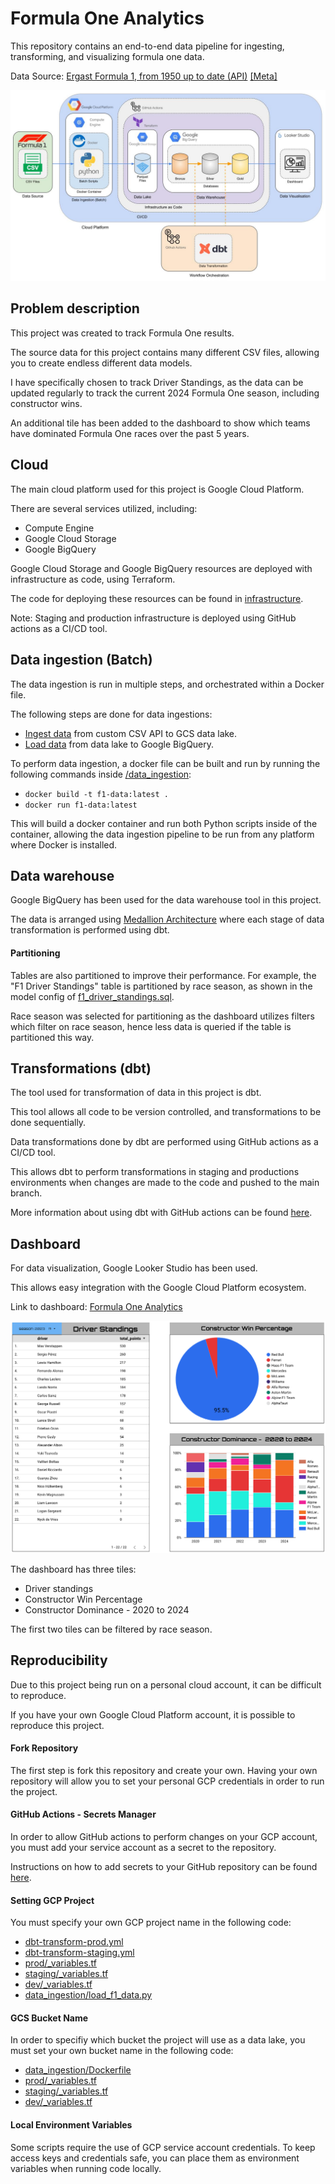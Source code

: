# Formula One Analytics
This repository contains an end-to-end data pipeline for ingesting, transforming, and visualizing formula one data.

Data Source: [Ergast Formula 1, from 1950 up to date (API)](http://ergast.com/mrd/db) [[Meta]](https://github.com/awesomedata/apd-core/tree/master/core//Sports/Ergast-Formula-1-from-1950-up-to-date-API.yml)

![Image](./images/updated_f1_data_pipeline.jpg)

## Problem description
This project was created to track Formula One results.

The source data for this project contains many different CSV files, allowing you to create endless different data models.

I have specifically chosen to track Driver Standings, as the data can be updated regularly to track the current 2024 Formula One season, including constructor wins.

An additional tile has been added to the dashboard to show which teams have dominated Formula One races over the past 5 years.

## Cloud
The main cloud platform used for this project is Google Cloud Platform.

There are several services utilized, including:
- Compute Engine
- Google Cloud Storage
- Google BigQuery

Google Cloud Storage and Google BigQuery resources are deployed with infrastructure as code, using Terraform.

The code for deploying these resources can be found in [infrastructure](./infrastructure).

Note: Staging and production infrastructure is deployed using GitHub actions as a CI/CD tool.

## Data ingestion (Batch)
The data ingestion is run in multiple steps, and orchestrated within a Docker file.

The following steps are done for data ingestions:
- [Ingest data]() from custom CSV API to GCS data lake.
- [Load data]() from data lake to Google BigQuery.

To perform data ingestion, a docker file can be built and run by running the following commands inside [/data_ingestion](./data_ingestion):
- `docker build -t f1-data:latest .`
- `docker run f1-data:latest`

This will build a docker container and run both Python scripts inside of the container, allowing the data ingestion pipeline to be run from any platform where Docker is installed.

## Data warehouse
Google BigQuery has been used for the data warehouse tool in this project.

The data is arranged using [Medallion Architecture](https://www.databricks.com/glossary/medallion-architecture) where each stage of data transformation is performed using dbt.

#### Partitioning
Tables are also partitioned to improve their performance. For example, the "F1 Driver Standings" table is partitioned by race season, as shown in the model config of [f1_driver_standings.sql](./transformations/gold/models/marts/f1_driver_standings.sql).

Race season was selected for partitioning as the dashboard utilizes filters which filter on race season, hence less data is queried if the table is partitioned this way.

## Transformations (dbt)
The tool used for transformation of data in this project is dbt.

This tool allows all code to be version controlled, and transformations to be done sequentially.

Data transformations done by dbt are performed using GitHub actions as a CI/CD tool.

This allows dbt to perform transformations in staging and productions environments when changes are made to the code and pushed to the main branch.

More information about using dbt with GitHub actions can be found [here](https://dbtips.substack.com/p/run-dbt-with-github-actions).

## Dashboard
For data visualization, Google Looker Studio has been used.

This allows easy integration with the Google Cloud Platform ecosystem.

Link to dashboard: [Formula One Analytics](https://lookerstudio.google.com/reporting/47305871-638b-47f6-a6ca-7b7d293b68c5)

![Image](./images/f1_dashboard.png)

The dashboard has three tiles:
- Driver standings
- Constructor Win Percentage
- Constructor Dominance - 2020 to 2024

The first two tiles can be filtered by race season.

## Reproducibility
Due to this project being run on a personal cloud account, it can be difficult to reproduce.

If you have your own Google Cloud Platform account, it is possible to reproduce this project.

#### Fork Repository
The first step is fork this repository and create your own. Having your own repository will allow you to set your personal GCP credentials in order to run the project.

#### GitHub Actions - Secrets Manager
In order to allow GitHub actions to perform changes on your GCP account, you must add your service account as a secret to the repository.

Instructions on how to add secrets to your GitHub repository can be found [here](https://docs.github.com/en/actions/security-guides/using-secrets-in-github-actions).

#### Setting GCP Project
You must specify your own GCP project name in the following code:
- [dbt-transform-prod.yml](./.github/workflows/dbt-transform-prod.yml)
- [dbt-transform-staging.yml](./.github/workflows/dbt-transform-staging.yml)
- [prod/_variables.tf](./infrastructure/prod/_variables.tf)
- [staging/_variables.tf](./infrastructure/staging/_variables.tf)
- [dev/_variables.tf](./infrastructure/dev/_variables.tf)
- [data_ingestion/load_f1_data.py](data_ingestion/load_f1_data.py)


#### GCS Bucket Name
In order to specifiy which bucket the project will use as a data lake, you must set your own bucket name in the following code:
- [data_ingestion/Dockerfile](./data_ingestion/Dockerfile)
- [prod/_variables.tf](./infrastructure/prod/_variables.tf)
- [staging/_variables.tf](./infrastructure/staging/_variables.tf)
- [dev/_variables.tf](./infrastructure/dev/_variables.tf)

#### Local Environment Variables
Some scripts require the use of GCP service account credentials. To keep access keys and credentials safe, you can place them as environment variables when running code locally.

